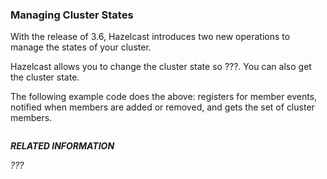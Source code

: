 


### Managing Cluster States

With the release of 3.6, Hazelcast introduces two new operations to manage the states of your cluster.

Hazelcast allows you to change the cluster state so ???. You can also get the cluster state.

The following example code does the above: registers for member events, notified when members are added or removed, and gets the set of cluster members.

```java


```

***RELATED INFORMATION***

*???*